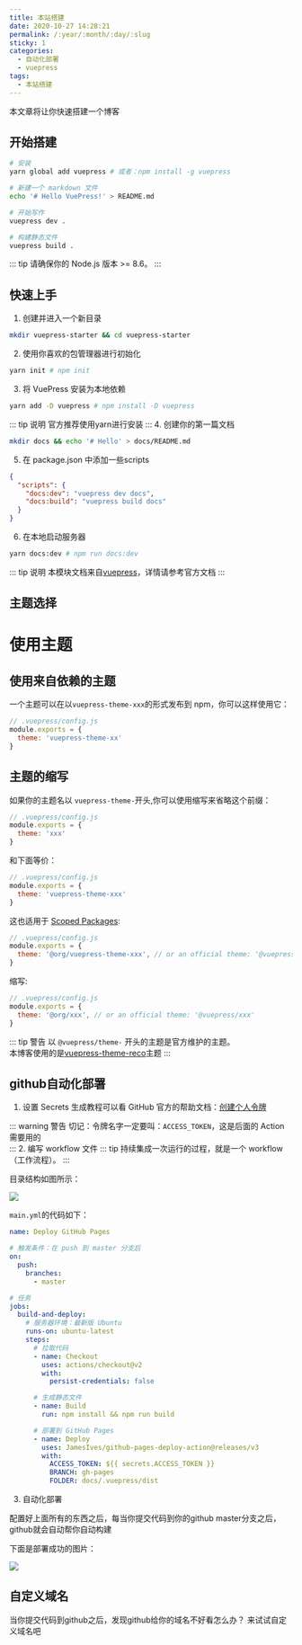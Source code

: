 ```yaml
---
title: 本站搭建
date: 2020-10-27 14:28:21
permalink: /:year/:month/:day/:slug
sticky: 1
categories: 
  - 自动化部署
  - vuepress
tags: 
  - 本站搭建
---
```

本文章将让你快速搭建一个博客
<!-- more -->
## 开始搭建
```sh
# 安装
yarn global add vuepress # 或者：npm install -g vuepress

# 新建一个 markdown 文件
echo '# Hello VuePress!' > README.md

# 开始写作
vuepress dev .

# 构建静态文件
vuepress build .

```
::: tip
请确保你的 Node.js 版本 >= 8.6。
:::

## 快速上手
1. 创建并进入一个新目录
```sh
mkdir vuepress-starter && cd vuepress-starter
```
2. 使用你喜欢的包管理器进行初始化
```sh
yarn init # npm init
```
3. 将 VuePress 安装为本地依赖
```sh
yarn add -D vuepress # npm install -D vuepress
```
::: tip 说明
官方推荐使用yarn进行安装
:::
4. 创建你的第一篇文档
```sh
mkdir docs && echo '# Hello' > docs/README.md
```
5. 在 package.json 中添加一些scripts
```json
{
  "scripts": {
    "docs:dev": "vuepress dev docs",
    "docs:build": "vuepress build docs"
  }
}
```
6. 在本地启动服务器
```sh
yarn docs:dev # npm run docs:dev
```
::: tip 说明
本模块文档来自[vuepress](https://www.vuepress.cn/guide/getting-started.html "vuepress")，详情请参考官方文档
:::
## 主题选择

# 使用主题


## 使用来自依赖的主题

一个主题可以在以`vuepress-theme-xxx`的形式发布到 npm，你可以这样使用它：

``` js
// .vuepress/config.js
module.exports = {
  theme: 'vuepress-theme-xx'
}
```

## 主题的缩写

如果你的主题名以 `vuepress-theme-`开头,你可以使用缩写来省略这个前缀：

``` js
// .vuepress/config.js
module.exports = {
  theme: 'xxx'
}
```

和下面等价：

``` js
// .vuepress/config.js
module.exports = {
  theme: 'vuepress-theme-xxx'
}
```

这也适用于 [Scoped Packages](https://docs.npmjs.com/misc/scope):
``` js
// .vuepress/config.js
module.exports = {
  theme: '@org/vuepress-theme-xxx', // or an official theme: '@vuepress/theme-xxx'
}
```

缩写:

``` js
// .vuepress/config.js
module.exports = {
  theme: '@org/xxx', // or an official theme: '@vuepress/xxx'
}
```

::: tip 警告
以 `@vuepress/theme-` 开头的主题是官方维护的主题。
<br>
  本博客使用的是[vuepress-theme-reco](https://vuepress-theme-reco.recoluan.com/ "vuepress-theme-reco")主题
:::

## github自动化部署

1. 设置 Secrets
生成教程可以看 GitHub 官方的帮助文档：[创建个人令牌](https://docs.github.com/cn/free-pro-team@latest/github/authenticating-to-github/creating-a-personal-access-token "创建个人令牌")

::: warning 警告
切记：令牌名字一定要叫：`ACCESS_TOKEN`，这是后面的 Action 需要用的
<br>
:::
2. 编写 workflow 文件
::: tip 
持续集成一次运行的过程，就是一个 workflow（工作流程）。
:::
<p>目录结构如图所示：</p>

![](http://cd7.yesapi.net/96B4B5059E3DB099C78FFA6E90182B33_20201102181827_767a0bc5f901dba9037b033876ffb643.jpg)

`main.yml`的代码如下：
``` yml
name: Deploy GitHub Pages

# 触发条件：在 push 到 master 分支后
on:
  push:
    branches:
      - master

# 任务
jobs:
  build-and-deploy:
    # 服务器环境：最新版 Ubuntu
    runs-on: ubuntu-latest
    steps:
      # 拉取代码
      - name: Checkout
        uses: actions/checkout@v2
        with:
          persist-credentials: false

      # 生成静态文件
      - name: Build
        run: npm install && npm run build

      # 部署到 GitHub Pages
      - name: Deploy
        uses: JamesIves/github-pages-deploy-action@releases/v3
        with:
          ACCESS_TOKEN: ${{ secrets.ACCESS_TOKEN }}
          BRANCH: gh-pages
          FOLDER: docs/.vuepress/dist

```

3. 自动化部署

配置好上面所有的东西之后，每当你提交代码到你的github master分支之后，github就会自动帮你自动构建

下面是部署成功的图片：

![](http://cd7.yesapi.net/96B4B5059E3DB099C78FFA6E90182B33_20201102183229_e66013cf4e77f7f4b0b91723eb583ead.png)

## 自定义域名

当你提交代码到github之后，发现github给你的域名不好看怎么办？
来试试自定义域名吧